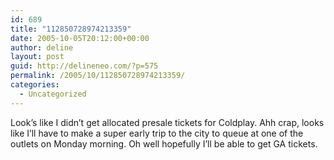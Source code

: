 ```yaml
---
id: 689
title: "112850728974213359"
date: 2005-10-05T20:12:00+00:00
author: deline
layout: post
guid: http://delineneo.com/?p=575
permalink: /2005/10/112850728974213359/
categories:
  - Uncategorized
---
```

Look&#8217;s like I didn&#8217;t get allocated presale tickets for Coldplay. Ahh crap, looks like I&#8217;ll have to make a super early trip to the city to queue at one of the outlets on Monday morning. Oh well hopefully I&#8217;ll be able to get GA tickets.